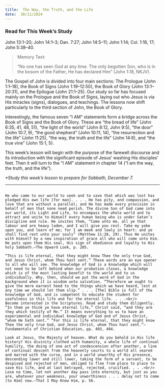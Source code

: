 ```yaml
---
title:  The Way, the Truth, and the Life
date:  30/11/2024
---
```


### Read for This Week’s Study
John 13:1–20; John 14:1–3; Dan. 7:27; John 14:5–11; John 1:14; Col. 1:16, 17; John 5:38–40.

> <p>Memory Text:</p>
> “No one has seen God at any time. The only begotten Son, who is in the bosom of the Father, He has declared Him” (John 1:18, NKJV).

The Gospel of John is divided into four main sections: The Prologue (John 1:1–18), the Book of Signs (John 1:19–12:50), the Book of Glory (John 13:1–20:31), and the Epilogue (John 21:1–25). Our study so far has focused mainly on the Prologue and the Book of Signs, laying out who Jesus is via His miracles (signs), dialogues, and teachings. The lessons now shift particularly to the third section of John, the Book of Glory.

Interestingly, the famous seven “I AM” statements form a bridge across the Book of Signs and the Book of Glory. These are “the bread of life” (John 6:35, 41, 48, 51), “the light of the world” (John 8:12, John 9:5), “the door” (John 10:7, 9), “the good shepherd” (John 10:11, 14), “the resurrection and the life” (John 11:25), “the way, the truth and the life” (John 14:6), and “the true vine” (John 15:1, 5).

This week’s lesson will begin with the purpose of the farewell discourse and its introduction with the significant episode of Jesus’ washing His disciples’ feet. Then it will turn to the “I AM” statement in chapter 14 (“I am the way, the truth, and the life”).

_*Study this week’s lesson to prepare for Sabbath, December 7._

---

```=Additional Reading: Selected Quotes from Ellen G. White

He who came to our world to seek and to save that which was lost has pledged His own life [for man]. . . . He has pity, and compas­sion, and love that are without a parallel; and He has made every provision in behalf of men that none need perish. The divine Son of God came into our world, its Light and Life, to encompass the whole world and to attract and unite to Himself every human being who is under Satan’s discipline and rule. He invites them, “Come unto me, all ye that labour and are heavy laden, and I will give you rest. Take my yoke upon you, and learn of me; for I am meek and lowly in heart: and ye shall find rest unto your souls” (Matthew 11:28, 29). Thus He unites with Himself by a new inspiration of grace all who will come unto Him. He puts upon them His seal, His sign of obe­dience and loyalty to His holy Sabbath.—The Upward Look, p. 285.

“This is life eternal, that they might know Thee the only true God, and Jesus Christ, whom Thou hast sent.” These words are an eye opener to all who will see. The knowledge of God is a knowledge which will not need to be left behind when our probation closes, a knowledge which is of the most lasting benefit to the world and to us individually. Why, then, should we put the word of God in the background when it is wisdom unto salvation. “Therefore we ought to give the more earnest heed to the things which we have heard, lest at any time we should let them slip.” . . . [The] Bible is full of the knowledge of God, and is competent to educate the student for usefulness in this life and for the eternal life. . . .<br/>
Become interested in the Scriptures. Read and study them diligently. “In them ye think ye have eternal life,” Christ said, “and they are they which testify of Me.” It means everything to us to have an experimental and individual knowledge of God and of Jesus Christ, “whom He hath sent.” “For this is life eternal, that they might know Thee the only true God, and Jesus Christ, whom Thou hast sent.”—Fundamentals of Christian Education, pp. 403, 404.

Look at Jesus, the Majesty of heaven. What do you behold in His life history? His divinity clothed with humanity, a whole life of continual humility, the doing of one act of condescension after another, a line of continual descent from the heavenly courts to a world all seared and marred with the curse, and in a world unworthy of His presence, descending lower and still lower, taking the form of a servant, to be despised and rejected of men, obliged to flee from place to place to save His life, and at last betrayed, rejected, crucified. . . .<br/>
Lose no time, let not another day pass into eternity, but just as you are, whatever your weakness, your unworthiness . . . delay not to come [to Him] now.—That I May Know Him, p. 56.
```